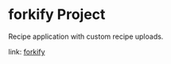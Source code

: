 # forkify Project

Recipe application with custom recipe uploads.

link: [forkify](https://forkify.netlify.com)
